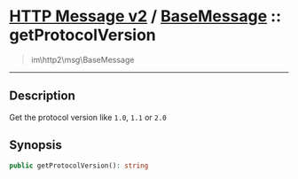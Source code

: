 # [HTTP Message v2](http2.md) / [BaseMessage](http2-BaseMessage.md) :: getProtocolVersion
 > im\http2\msg\BaseMessage
____

## Description
Get the protocol version like `1.0`, `1.1` or `2.0`

## Synopsis
```php
public getProtocolVersion(): string
```
